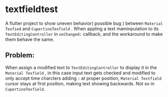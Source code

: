 # textfieldtest

A flutter project to show uneven behavior( possible bug ) between `Material Texfied` and `CupertinoTexfield` . 
When appling a text maminpulation to its `TextEditingController` in `onChanged:` callback, and the workaround to make them behave the same.

## Problem:

When assign a modified text to `TextEditingController` to display it in the `Material Texfield` , in this case input text gets checked and modified to only accept time charcters adding `:` at proper position, `Material Textfield` cursor stays at first position, making text showing backwards. Not so in `CupertinoTexfield`.  


